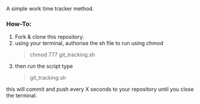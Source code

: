 A simple work time tracker method.

### How-To:

1. Fork & clone this repository.
2. using your terminal, authorise the sh file to run using chmod
   > chmod 777 git_tracking.sh
3. then run the script type
   > git_tracking.sh

this will commit and push every X seconds to your repository until you close the terminal.
